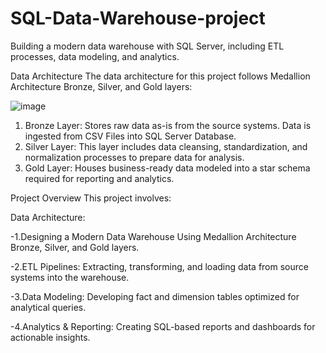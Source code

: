# SQL-Data-Warehouse-project
Building a modern data warehouse with SQL Server, including ETL processes, data modeling, and analytics.

Data Architecture
The data architecture for this project follows Medallion Architecture Bronze, Silver, and Gold layers:

![image](https://github.com/user-attachments/assets/f4b89f3a-09ec-40c7-8959-d3afbf9b4950)


1. Bronze Layer: Stores raw data as-is from the source systems. Data is ingested from CSV Files into SQL Server Database.
2. Silver Layer: This layer includes data cleansing, standardization, and normalization processes to prepare data for analysis.
3. Gold Layer: Houses business-ready data modeled into a star schema required for reporting and analytics.


 Project Overview
This project involves:

Data Architecture:

-1.Designing a Modern Data Warehouse Using Medallion Architecture Bronze, Silver, and Gold layers.

-2.ETL Pipelines: Extracting, transforming, and loading data from source systems into the warehouse.

-3.Data Modeling: Developing fact and dimension tables optimized for analytical queries.

-4.Analytics & Reporting: Creating SQL-based reports and dashboards for actionable insights.

  

